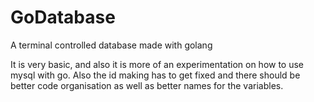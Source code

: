# GoDatabase

A terminal controlled database made with golang

It is very basic, and also it is more of an experimentation on how to use mysql with go.
Also the id making has to get fixed and there should be better code organisation as well as better names for the variables.
